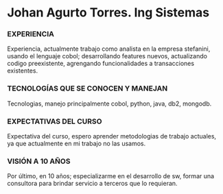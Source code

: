 
# Johan Agurto Torres. Ing Sistemas

### EXPERIENCIA
Experiencia, actualmente trabajo como analista en la empresa stefanini, usando el lenguaje cobol; desarrollando features nuevos, actualizando codigo preexistente, agrengando funcionalidades a transacciones existentes. 

### TECNOLOGÍAS QUE SE CONOCEN Y MANEJAN
Tecnologias, manejo principalmente cobol, python, java, db2, mongodb.

### EXPECTATIVAS DEL CURSO
Expectativa del curso, espero aprender metodologias de trabajo actuales, ya que actualmente en mi trabajo no las usamos.

### VISIÓN A 10 AÑOS
Por último, en 10 años; especializarme en el desarrollo de sw, formar una consultora para brindar servicio a terceros que lo requieran.
